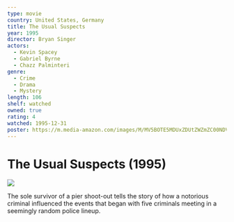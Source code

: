 ```yaml
---
type: movie
country: United States, Germany
title: The Usual Suspects
year: 1995
director: Bryan Singer
actors:
  - Kevin Spacey
  - Gabriel Byrne
  - Chazz Palminteri
genre:
  - Crime
  - Drama
  - Mystery
length: 106
shelf: watched
owned: true
rating: 4
watched: 1995-12-31
poster: https://m.media-amazon.com/images/M/MV5BOTE5MDUxZDUtZWZmZC00NDVmLWFhOGQtNWI2YTc4NzY3MGQ0XkEyXkFqcGc@._V1_SX300.jpg
---
```


# The Usual Suspects (1995)

![](https://m.media-amazon.com/images/M/MV5BOTE5MDUxZDUtZWZmZC00NDVmLWFhOGQtNWI2YTc4NzY3MGQ0XkEyXkFqcGc@._V1_SX300.jpg)

The sole survivor of a pier shoot-out tells the story of how a notorious criminal influenced the events that began with five criminals meeting in a seemingly random police lineup.